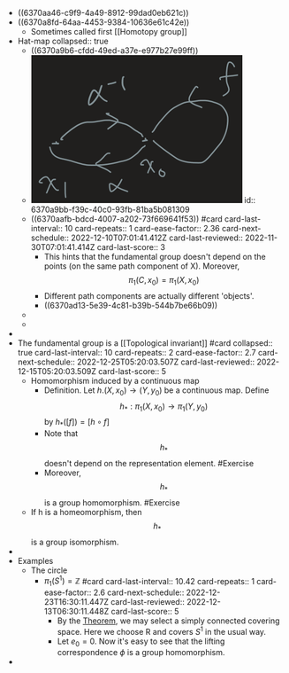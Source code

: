 - ((6370aa46-c9f9-4a49-8912-99dad0eb621c))
- ((6370a8fd-64aa-4453-9384-10636e61c42e))
	- Sometimes called first [[Homotopy group]]
- Hat-map
  collapsed:: true
	- ((6370a9b6-cfdd-49ed-a37e-e977b27e99ff))
	- ![图像.png](../assets/图像_1668328082216_0.png)
	  id:: 6370a9bb-f39c-40c0-93fb-81ba5b081309
	- ((6370aafb-bdcd-4007-a202-73f669641f53)) #card
	  card-last-interval:: 10
	  card-repeats:: 1
	  card-ease-factor:: 2.36
	  card-next-schedule:: 2022-12-10T07:01:41.412Z
	  card-last-reviewed:: 2022-11-30T07:01:41.414Z
	  card-last-score:: 3
		- This hints that the fundamental group doesn't depend on the points (on the same path component of X).
		  Moreover, $$\pi_1(C,x_0)=\pi_1(X,x_0)$$
		- Different path components are actually different 'objects'.
		- ((6370ad13-5e39-4c81-b39b-544b7be66b09))
	-
	-
-
- The fundamental group is a [[Topological invariant]] #card
  collapsed:: true
  card-last-interval:: 10
  card-repeats:: 2
  card-ease-factor:: 2.7
  card-next-schedule:: 2022-12-25T05:20:03.507Z
  card-last-reviewed:: 2022-12-15T05:20:03.509Z
  card-last-score:: 5
	- Homomorphism induced by a continuous map
		- Definition. Let $h .\left(X, x_0\right) \rightarrow\left(Y, y_0\right)$ be a continuous map. Define
		  $$
		  h_* : \pi_1\left(X, x_0\right) \longrightarrow \pi_1\left(Y, y_0\right)
		  $$
		  by $h_*([f])=[h \circ f]$
		- Note that $$h_*$$ doesn't depend on the representation element. #Exercise
		- Moreover, $$h_*$$ is a group homomorphism. #Exercise
	- If h is a homeomorphism, then $$h_*$$ is a group isomorphism.
-
- Examples
	- The circle
		- $\pi_1(S^1)=\mathbb Z$ #card
		  card-last-interval:: 10.42
		  card-repeats:: 1
		  card-ease-factor:: 2.6
		  card-next-schedule:: 2022-12-23T16:30:11.447Z
		  card-last-reviewed:: 2022-12-13T06:30:11.448Z
		  card-last-score:: 5
			- By the [Theorem](((638c0f2d-33eb-4634-9467-e083bf50506d))), we may select a simply connected covering space. Here we choose R and covers $S^1$ in the usual way.
			- Let $e_0=0$. Now it's easy to see that the lifting correspondence $\phi$ is a group homomorphism.
-
